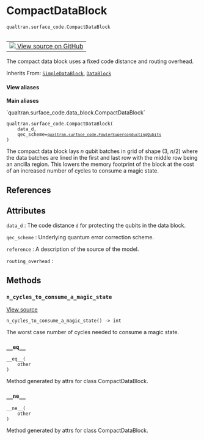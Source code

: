 # CompactDataBlock
`qualtran.surface_code.CompactDataBlock`


<table class="tfo-notebook-buttons tfo-api nocontent" align="left">
<td>
  <a target="_blank" href="https://github.com/quantumlib/Qualtran/blob/main/qualtran/surface_code/data_block.py#L94-L119">
    <img src="https://www.tensorflow.org/images/GitHub-Mark-32px.png" />
    View source on GitHub
  </a>
</td>
</table>



The compact data block uses a fixed code distance and routing overhead.

Inherits From: [`SimpleDataBlock`](../../qualtran/surface_code/SimpleDataBlock.md), [`DataBlock`](../../qualtran/surface_code/data_block/DataBlock.md)

<section class="expandable">
  <h4 class="showalways">View aliases</h4>
  <p>
<b>Main aliases</b>
<p>`qualtran.surface_code.data_block.CompactDataBlock`</p>
</p>
</section>

<pre class="devsite-click-to-copy prettyprint lang-py tfo-signature-link">
<code>qualtran.surface_code.CompactDataBlock(
    data_d,
    qec_scheme=<a href="../../qualtran/surface_code.html#FowlerSuperconductingQubits"><code>qualtran.surface_code.FowlerSuperconductingQubits</code></a>
)
</code></pre>



<!-- Placeholder for "Used in" -->

The compact data block lays $n$ qubit batches in grid of shape (3, $n/2$) where
the data batches are lined in the first and last row with the middle row being
an ancilla region. This lowers the memory footprint of the block at the cost of an
increased number of cycles to consume a magic state.

<h2 class="add-link">References</h2>






<h2 class="add-link">Attributes</h2>

`data_d`<a id="data_d"></a>
: The code distance `d` for protecting the qubits in the data block.

`qec_scheme`<a id="qec_scheme"></a>
: Underlying quantum error correction scheme.

`reference`<a id="reference"></a>
: A description of the source of the model.

`routing_overhead`<a id="routing_overhead"></a>
: &nbsp;




## Methods

<h3 id="n_cycles_to_consume_a_magic_state"><code>n_cycles_to_consume_a_magic_state</code></h3>

<a target="_blank" class="external" href="https://github.com/quantumlib/Qualtran/blob/main/qualtran/surface_code/data_block.py#L118-L119">View source</a>

<pre class="devsite-click-to-copy prettyprint lang-py tfo-signature-link">
<code>n_cycles_to_consume_a_magic_state() -> int
</code></pre>

The worst case number of cycles needed to consume a magic state.


<h3 id="__eq__"><code>__eq__</code></h3>

<pre class="devsite-click-to-copy prettyprint lang-py tfo-signature-link">
<code>__eq__(
    other
)
</code></pre>

Method generated by attrs for class CompactDataBlock.


<h3 id="__ne__"><code>__ne__</code></h3>

<pre class="devsite-click-to-copy prettyprint lang-py tfo-signature-link">
<code>__ne__(
    other
)
</code></pre>

Method generated by attrs for class CompactDataBlock.




